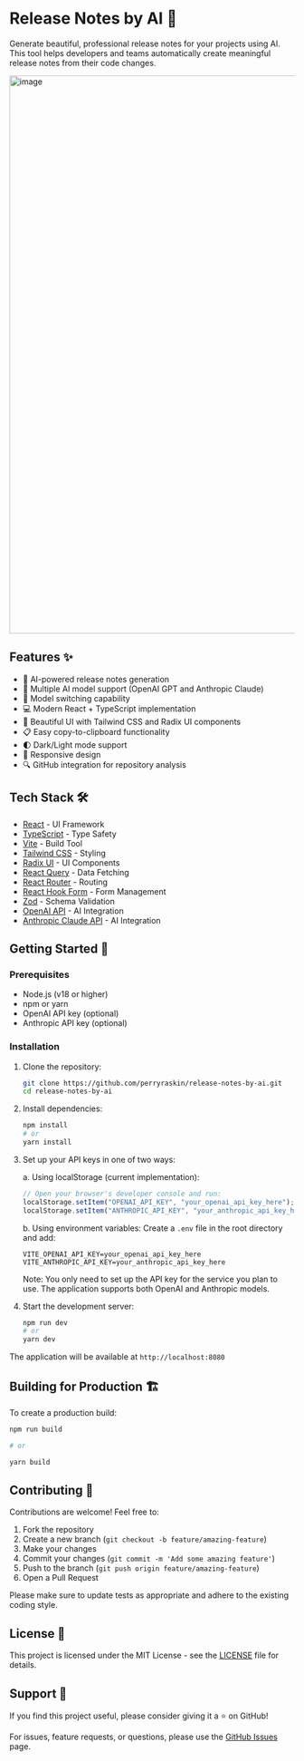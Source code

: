 # Release Notes by AI 🤖

Generate beautiful, professional release notes for your projects using AI. This tool helps developers and teams automatically create meaningful release notes from their code changes.

<img width="985" alt="image" src="https://github.com/user-attachments/assets/03f86b49-458c-4698-8a49-376aa37dd73c" />

## Features ✨

- 🎯 AI-powered release notes generation
- 🤖 Multiple AI model support (OpenAI GPT and Anthropic Claude)
- 🔄 Model switching capability
- 💻 Modern React + TypeScript implementation
- 🎨 Beautiful UI with Tailwind CSS and Radix UI components
- 📋 Easy copy-to-clipboard functionality
- 🌓 Dark/Light mode support
- 📱 Responsive design
- 🔍 GitHub integration for repository analysis

## Tech Stack 🛠️

- [React](https://react.dev/) - UI Framework
- [TypeScript](https://www.typescriptlang.org/) - Type Safety
- [Vite](https://vitejs.dev/) - Build Tool
- [Tailwind CSS](https://tailwindcss.com/) - Styling
- [Radix UI](https://www.radix-ui.com/) - UI Components
- [React Query](https://tanstack.com/query/latest) - Data Fetching
- [React Router](https://reactrouter.com/) - Routing
- [React Hook Form](https://react-hook-form.com/) - Form Management
- [Zod](https://zod.dev/) - Schema Validation
- [OpenAI API](https://openai.com/) - AI Integration
- [Anthropic Claude API](https://anthropic.com/) - AI Integration

## Getting Started 🚀

### Prerequisites

- Node.js (v18 or higher)
- npm or yarn
- OpenAI API key (optional)
- Anthropic API key (optional)

### Installation

1. Clone the repository:

   ```bash
   git clone https://github.com/perryraskin/release-notes-by-ai.git
   cd release-notes-by-ai
   ```

2. Install dependencies:

   ```bash
   npm install
   # or
   yarn install
   ```

3. Set up your API keys in one of two ways:

   a. Using localStorage (current implementation):

   ```javascript
   // Open your browser's developer console and run:
   localStorage.setItem("OPENAI_API_KEY", "your_openai_api_key_here");
   localStorage.setItem("ANTHROPIC_API_KEY", "your_anthropic_api_key_here");
   ```

   b. Using environment variables:
   Create a `.env` file in the root directory and add:

   ```env
   VITE_OPENAI_API_KEY=your_openai_api_key_here
   VITE_ANTHROPIC_API_KEY=your_anthropic_api_key_here
   ```

   Note: You only need to set up the API key for the service you plan to use. The application supports both OpenAI and Anthropic models.

4. Start the development server:
   ```bash
   npm run dev
   # or
   yarn dev
   ```

The application will be available at `http://localhost:8080`

## Building for Production 🏗️

To create a production build:

```bash
npm run build

# or

yarn build
```

## Contributing 🤝

Contributions are welcome! Feel free to:

1. Fork the repository
2. Create a new branch (`git checkout -b feature/amazing-feature`)
3. Make your changes
4. Commit your changes (`git commit -m 'Add some amazing feature'`)
5. Push to the branch (`git push origin feature/amazing-feature`)
6. Open a Pull Request

Please make sure to update tests as appropriate and adhere to the existing coding style.

## License 📄

This project is licensed under the MIT License - see the [LICENSE](LICENSE) file for details.

## Support 💪

If you find this project useful, please consider giving it a ⭐️ on GitHub!

For issues, feature requests, or questions, please use the [GitHub Issues](https://github.com/yourusername/release-notes-by-ai/issues) page.
